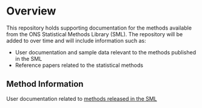 # Overview

This repository holds supporting documentation for the methods available from the ONS Statistical Methods Library (SML). The repository will be added to over time and will include information such as:

* User documentation and sample data relevant to the methods published in the SML
* Reference papers related to the statistical methods
## Method Information

User documentation related to [methods released in the SML](https://github.com/ONSdigital/sml-supporting-info/tree/main/method-info)